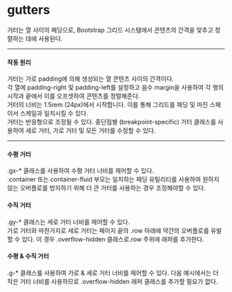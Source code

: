 # gutters

거터는 열 사이의 패딩으로, Bootstrap 그리드 시스템에서 콘텐츠의 간격을 맞추고 정렬하는 데에 사용된다.

------------------------
#### 작동 원리
거터는 가로 padding에 의해 생성되는 열 콘텐츠 사이의 간격이다.<br>
각 열에 padding-right 및 padding-left를 설정하고 음수 margin을 사용하여 각 행의 시작과 끝에서 이를 오프셋하여 콘텐츠를 정렬해준다.<br>
거터의 너비는 1.5rem (24px)에서 시작합니다. 이를 통해 그리드를 패딩 및 마진 스페이서 스케일과 일치시킬 수 있다.<br>
거터는 반응형으로 조정될 수 있다. 중단점별 (breakpoint-specific) 거터 클래스를 사용하여 세로 거터, 가로 거터 및 모든 거터를 수정할 수 있다.

--------------------------------
#### 수평 거터
.gx-* 클래스를 사용하여 수평 거터 너비를 제어할 수 있다.<br>
.container 또는.container-fluid 부모는 일치하는 패딩 유틸리티를 사용하여 원하지 않는 오버플로를 방지하기 위해 더 큰 거터를 사용하는 경우 조정해야할 수 있다.

#### 수직 거터
.gy-* 클래스는 세로 거터 너비를 제어할 수 있다. <br> 
가로 거터와 마찬가지로 세로 거터는 페이지 끝의 .row 아래에 약간의 오버플로를 유발할 수 있다. 이 경우 .overflow-hidden 클래스로.row 주위에 래퍼를 추가한다.

#### 수평 & 수직 거터
.g-* 클래스를 사용하여 가로 & 세로 거터 너비를 제어할 수 있다.
다음 예시에서는 더 작은 거터 너비를 사용하므로 .overflow-hidden 래퍼 클래스를 추가할 필요가 없다.


